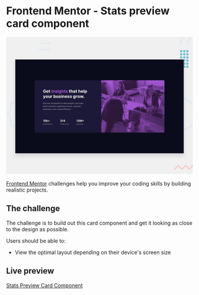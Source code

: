 # Frontend Mentor - Stats preview card component

![Design preview for the Stats preview card component coding challenge](./design/desktop-preview.jpg)

[Frontend Mentor](https://www.frontendmentor.io) challenges help you improve your coding skills by building realistic projects.

## The challenge

The challenge is to build out this card component and get it looking as close to the design as possible.

Users should be able to:

- View the optimal layout depending on their device's screen size

## Live preview

[Stats Preview Card Component](https://ashleybradley.co.uk/projects/frontend-mentor/stats-preview-card-component/)